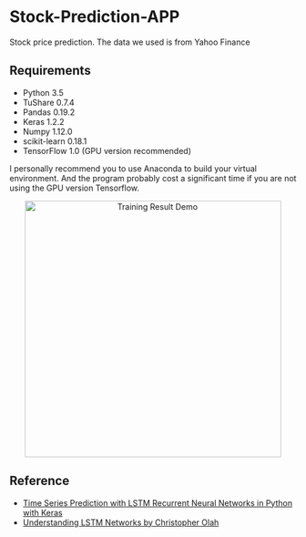 # Stock-Prediction-APP

Stock price prediction. The data we used is from Yahoo Finance

## Requirements

- Python 3.5
- TuShare 0.7.4
- Pandas 0.19.2
- Keras 1.2.2
- Numpy 1.12.0
- scikit-learn 0.18.1
- TensorFlow 1.0 (GPU version recommended)

I personally recommend you to use Anaconda to build your virtual environment. And the program probably cost a significant time if you are not using the GPU version Tensorflow.

<div style="text-align:center">
	<img src="https://cloud.githubusercontent.com/assets/14886380/25383467/de39614e-29ee-11e7-9a3c-ac9e34720b54.png" alt="Training Result Demo" style="width: 450px;"/>
</div>

## Reference

- [Time Series Prediction with LSTM Recurrent Neural Networks in Python with Keras](http://machinelearningmastery.com/time-series-prediction-lstm-recurrent-neural-networks-python-keras/)
- [Understanding LSTM Networks by Christopher Olah](http://colah.github.io/posts/2015-08-Understanding-LSTMs/)
